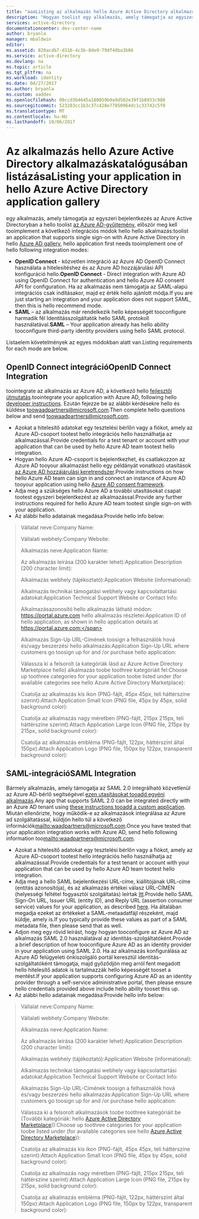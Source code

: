 ```yaml
---
title: "aaaListing az alkalmazás hello Azure Active Directory alkalmazáskatalógusában"
description: "Hogyan toolist egy alkalmazás, amely támogatja az egyszeri bejelentkezést a hello Azure Active Directory-gyűjtemény |} A Microsoft Azure"
services: active-directory
documentationcenter: dev-center-name
author: bryanla
manager: mbaldwin
editor: 
ms.assetid: 820acdb7-d316-4c3b-8de9-79df48ba3b06
ms.service: active-directory
ms.devlang: na
ms.topic: article
ms.tgt_pltfrm: na
ms.workload: identity
ms.date: 04/27/2017
ms.author: bryanla
ms.custom: aaddev
ms.openlocfilehash: 09ccd3b4645a180059b9a9d502e39f1b8933c988
ms.sourcegitcommit: 523283cc1b3c37c428e77850964dc1c33742c5f0
ms.translationtype: MT
ms.contentlocale: hu-HU
ms.lasthandoff: 10/06/2017
---
```

# <a name="listing-your-application-in-hello-azure-active-directory-application-gallery"></a><span data-ttu-id="920de-103">Az alkalmazás hello Azure Active Directory alkalmazáskatalógusában listázása</span><span class="sxs-lookup"><span data-stu-id="920de-103">Listing your application in hello Azure Active Directory application gallery</span></span>
<span data-ttu-id="920de-104">egy alkalmazás, amely támogatja az egyszeri bejelentkezés az Azure Active Directoryban a hello toolist [az Azure AD-gyűjtemény](https://azure.microsoft.com/marketplace/active-directory/all/), először meg kell tooimplement a következő integrációs módok hello hello alkalmazás:</span><span class="sxs-lookup"><span data-stu-id="920de-104">toolist an application that supports single sign-on with Azure Active Directory in hello [Azure AD gallery](https://azure.microsoft.com/marketplace/active-directory/all/), hello application first needs tooimplement one of hello following integration modes:</span></span>

* <span data-ttu-id="920de-105">**OpenID Connect** - közvetlen integráció az Azure AD OpenID Connect használata a hitelesítéshez és az Azure AD hozzájárulási API konfiguráció hello.</span><span class="sxs-lookup"><span data-stu-id="920de-105">**OpenID Connect** - Direct integration with Azure AD using OpenID Connect for authentication and hello Azure AD consent API for configuration.</span></span> <span data-ttu-id="920de-106">Ha az alkalmazás nem támogatja az SAML-alapú integrációs csak indításakor, majd ez érték hello ajánlott módja.</span><span class="sxs-lookup"><span data-stu-id="920de-106">If you are just starting an integration and your application does not support SAML, then this is hello recommend mode.</span></span>
* <span data-ttu-id="920de-107">**SAML** – az alkalmazás már rendelkezik hello képességét tooconfigure harmadik fél Identitásszolgáltatók hello SAML protokoll használatával.</span><span class="sxs-lookup"><span data-stu-id="920de-107">**SAML** – Your application already has hello ability tooconfigure third-party identity providers using hello SAML protocol.</span></span>

<span data-ttu-id="920de-108">Listaelem követelmények az egyes módokban alatt van.</span><span class="sxs-lookup"><span data-stu-id="920de-108">Listing requirements for each mode are below.</span></span>

## <a name="openid-connect-integration"></a><span data-ttu-id="920de-109">OpenID Connect integráció</span><span class="sxs-lookup"><span data-stu-id="920de-109">OpenID Connect Integration</span></span>
<span data-ttu-id="920de-110">toointegrate az alkalmazás az Azure AD, a következő hello [fejlesztői útmutatás](active-directory-authentication-scenarios.md).</span><span class="sxs-lookup"><span data-stu-id="920de-110">toointegrate your application with Azure AD, following hello [developer instructions](active-directory-authentication-scenarios.md).</span></span> <span data-ttu-id="920de-111">Ezután fejezze be az alábbi kérdésekre hello és küldése toowaadpartners@microsoft.com.</span><span class="sxs-lookup"><span data-stu-id="920de-111">Then complete hello questions below and send toowaadpartners@microsoft.com.</span></span>

* <span data-ttu-id="920de-112">Azokat a hitelesítő adatokat egy tesztelési bérlőn vagy a fiókot, amely az Azure AD-csoport tootest hello integrációs hello használhatja az alkalmazással.</span><span class="sxs-lookup"><span data-stu-id="920de-112">Provide credentials for a test tenant or account with your application that can be used by hello Azure AD team tootest hello integration.</span></span>  
* <span data-ttu-id="920de-113">Hogyan hello Azure AD-csoport is bejelentkezhet, és csatlakozzon az Azure AD tooyour alkalmazást hello egy példányát vonatkozó utasítások [az Azure AD hozzájárulási keretrendszer](active-directory-integrating-applications.md#overview-of-the-consent-framework).</span><span class="sxs-lookup"><span data-stu-id="920de-113">Provide instructions on how hello Azure AD team can sign in and connect an instance of Azure AD tooyour application using hello [Azure AD consent framework](active-directory-integrating-applications.md#overview-of-the-consent-framework).</span></span> 
* <span data-ttu-id="920de-114">Adja meg a szükséges hello Azure AD a további utasításokat csapat tootest egyszeri bejelentkezést az alkalmazással.</span><span class="sxs-lookup"><span data-stu-id="920de-114">Provide any further instructions required for hello Azure AD team tootest single sign-on with your application.</span></span> 
* <span data-ttu-id="920de-115">Az alábbi hello adatainak megadása:</span><span class="sxs-lookup"><span data-stu-id="920de-115">Provide hello info below:</span></span>

> <span data-ttu-id="920de-116">Vállalat neve:</span><span class="sxs-lookup"><span data-stu-id="920de-116">Company Name:</span></span>
> 
> <span data-ttu-id="920de-117">Vállalati webhely:</span><span class="sxs-lookup"><span data-stu-id="920de-117">Company Website:</span></span>
> 
> <span data-ttu-id="920de-118">Alkalmazás neve:</span><span class="sxs-lookup"><span data-stu-id="920de-118">Application Name:</span></span>
> 
> <span data-ttu-id="920de-119">Az alkalmazás leírása (200 karakter lehet):</span><span class="sxs-lookup"><span data-stu-id="920de-119">Application Description (200 character limit):</span></span>
> 
> <span data-ttu-id="920de-120">Alkalmazás webhely (tájékoztató):</span><span class="sxs-lookup"><span data-stu-id="920de-120">Application Website (informational):</span></span>
> 
> <span data-ttu-id="920de-121">Alkalmazás technikai támogatási webhely vagy kapcsolattartási adatokat:</span><span class="sxs-lookup"><span data-stu-id="920de-121">Application Technical Support Website or Contact Info:</span></span>
> 
> <span data-ttu-id="920de-122">Alkalmazásazonosító hello alkalmazás látható módon: https://portal.azure.com hello alkalmazás részletei:</span><span class="sxs-lookup"><span data-stu-id="920de-122">Application  ID of hello application, as shown in hello application details at https://portal.azure.com:</span></span>
> 
> <span data-ttu-id="920de-123">Alkalmazás Sign-Up URL-Címének toosign a felhasználók hová és/vagy beszerzési hello alkalmazás:</span><span class="sxs-lookup"><span data-stu-id="920de-123">Application Sign-Up URL where customers go toosign up for and /or purchase hello application:</span></span>
> 
> <span data-ttu-id="920de-124">Válassza ki a felsorolt (a kategóriák lásd az Azure Active Directory Marketplace hello) alkalmazás toobe toothree kategóriáit fel:</span><span class="sxs-lookup"><span data-stu-id="920de-124">Choose up toothree categories for your application toobe listed under (for available categories see hello Azure Active Directory Marketplace):</span></span>
> 
> <span data-ttu-id="920de-125">Csatolja az alkalmazás kis ikon (PNG-fájlt, 45px 45px, teli háttérszíne szerint):</span><span class="sxs-lookup"><span data-stu-id="920de-125">Attach Application Small Icon (PNG file, 45px by 45px, solid background color):</span></span>
> 
> <span data-ttu-id="920de-126">Csatolja az alkalmazás nagy méretben (PNG-fájlt, 215px 215px, teli háttérszíne szerint):</span><span class="sxs-lookup"><span data-stu-id="920de-126">Attach Application Large Icon (PNG file, 215px by 215px, solid background color):</span></span>
> 
> <span data-ttu-id="920de-127">Csatolja az alkalmazás embléma (PNG-fájlt, 122px, háttérszínt által 150px):</span><span class="sxs-lookup"><span data-stu-id="920de-127">Attach Application Logo (PNG file, 150px by 122px, transparent background color):</span></span>
> 
> 

## <a name="saml-integration"></a><span data-ttu-id="920de-128">SAML-integráció</span><span class="sxs-lookup"><span data-stu-id="920de-128">SAML Integration</span></span>
<span data-ttu-id="920de-129">Bármely alkalmazás, amely támogatja az SAML 2.0 integrálható közvetlenül az Azure AD-bérlő segítségével [ezen utasításokat tooadd egyéni alkalmazás](../active-directory-saas-custom-apps.md).</span><span class="sxs-lookup"><span data-stu-id="920de-129">Any app that supports SAML 2.0 can be integrated directly with an Azure AD tenant using [these instructions tooadd a custom application](../active-directory-saas-custom-apps.md).</span></span> <span data-ttu-id="920de-130">Miután ellenőrizte, hogy működik-e az alkalmazások integrálása az Azure ad szolgáltatással, küldjön hello túl a következő információk<mailto:waadpartners@microsoft.com>.</span><span class="sxs-lookup"><span data-stu-id="920de-130">Once you have tested that your application integration works with Azure AD, send hello following information too<mailto:waadpartners@microsoft.com>.</span></span>

* <span data-ttu-id="920de-131">Azokat a hitelesítő adatokat egy tesztelési bérlőn vagy a fiókot, amely az Azure AD-csoport tootest hello integrációs hello használhatja az alkalmazással.</span><span class="sxs-lookup"><span data-stu-id="920de-131">Provide credentials for a test tenant or account with your application that can be used by hello Azure AD team tootest hello integration.</span></span>  
* <span data-ttu-id="920de-132">Adja meg a hello SAML bejelentkezési URL-címe, kiállítójának URL-címe (entitás azonosítója), és az alkalmazás értékei válasz URL-CÍMEN (helyességi feltétel fogyasztói szolgáltatás) leírtak [Itt](../active-directory-saas-custom-apps.md).</span><span class="sxs-lookup"><span data-stu-id="920de-132">Provide hello SAML Sign-On URL, Issuer URL (entity ID), and Reply URL (assertion consumer service) values for your application, as described [here](../active-directory-saas-custom-apps.md).</span></span> <span data-ttu-id="920de-133">Ha általában megadja ezeket az értékeket a SAML-metaadatfájl részeként, majd küldje, amely is.</span><span class="sxs-lookup"><span data-stu-id="920de-133">If you typically provide these values as part of a SAML metadata file, then please send that as well.</span></span>
* <span data-ttu-id="920de-134">Adjon meg egy rövid leírást, hogy hogyan tooconfigure az Azure AD az alkalmazás SAML 2.0 használatával az identitás-szolgáltatóként.</span><span class="sxs-lookup"><span data-stu-id="920de-134">Provide a brief description of how tooconfigure Azure AD as an identity provider in your application using SAML 2.0.</span></span> <span data-ttu-id="920de-135">Ha az alkalmazás konfigurálása az Azure AD felügyeleti önkiszolgáló portál keresztül identitás-szolgáltatóként támogatja, majd győződjön meg arról fent megadott hello hitelesítő adatok is tartalmazzák hello képességét tooset a mentést.</span><span class="sxs-lookup"><span data-stu-id="920de-135">If your application supports configuring Azure AD as an identity provider through a self-service administrative portal, then please ensure hello credentials provided above include hello ability tooset this up.</span></span>
* <span data-ttu-id="920de-136">Az alábbi hello adatainak megadása:</span><span class="sxs-lookup"><span data-stu-id="920de-136">Provide hello info below:</span></span>

> <span data-ttu-id="920de-137">Vállalat neve:</span><span class="sxs-lookup"><span data-stu-id="920de-137">Company Name:</span></span>
> 
> <span data-ttu-id="920de-138">Vállalati webhely:</span><span class="sxs-lookup"><span data-stu-id="920de-138">Company Website:</span></span>
> 
> <span data-ttu-id="920de-139">Alkalmazás neve:</span><span class="sxs-lookup"><span data-stu-id="920de-139">Application Name:</span></span>
> 
> <span data-ttu-id="920de-140">Az alkalmazás leírása (200 karakter lehet):</span><span class="sxs-lookup"><span data-stu-id="920de-140">Application Description (200 character limit):</span></span>
> 
> <span data-ttu-id="920de-141">Alkalmazás webhely (tájékoztató):</span><span class="sxs-lookup"><span data-stu-id="920de-141">Application Website (informational):</span></span>
> 
> <span data-ttu-id="920de-142">Alkalmazás technikai támogatási webhely vagy kapcsolattartási adatokat:</span><span class="sxs-lookup"><span data-stu-id="920de-142">Application Technical Support Website or Contact Info:</span></span>
> 
> <span data-ttu-id="920de-143">Alkalmazás Sign-Up URL-Címének toosign a felhasználók hová és/vagy beszerzési hello alkalmazás:</span><span class="sxs-lookup"><span data-stu-id="920de-143">Application Sign-Up URL where customers go toosign up for and /or purchase hello application:</span></span>
> 
> <span data-ttu-id="920de-144">Válassza ki a felsorolt alkalmazások toobe toothree kategóriáit be (További kategóriák: hello [Azure Active Directory Marketplace](https://azure.microsoft.com/marketplace/active-directory/))):</span><span class="sxs-lookup"><span data-stu-id="920de-144">Choose up toothree categories for your application toobe listed under (for available categories see hello [Azure Active Directory Marketplace](https://azure.microsoft.com/marketplace/active-directory/))):</span></span>
> 
> <span data-ttu-id="920de-145">Csatolja az alkalmazás kis ikon (PNG-fájlt, 45px 45px, teli háttérszíne szerint):</span><span class="sxs-lookup"><span data-stu-id="920de-145">Attach Application Small Icon (PNG file, 45px by 45px, solid background color):</span></span>
> 
> <span data-ttu-id="920de-146">Csatolja az alkalmazás nagy méretben (PNG-fájlt, 215px 215px, teli háttérszíne szerint):</span><span class="sxs-lookup"><span data-stu-id="920de-146">Attach Application Large Icon (PNG file, 215px by 215px, solid background color):</span></span>
> 
> <span data-ttu-id="920de-147">Csatolja az alkalmazás embléma (PNG-fájlt, 122px, háttérszínt által 150px):</span><span class="sxs-lookup"><span data-stu-id="920de-147">Attach Application Logo (PNG file, 150px by 122px, transparent background color):</span></span>
> 
> 

